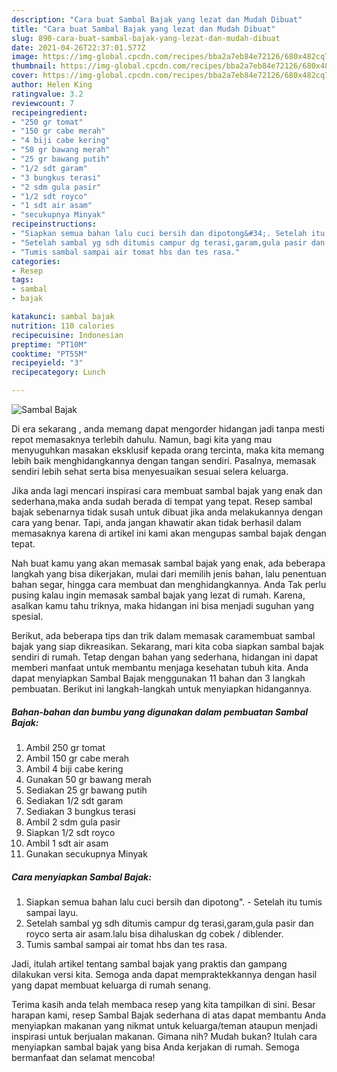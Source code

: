 ```yaml
---
description: "Cara buat Sambal Bajak yang lezat dan Mudah Dibuat"
title: "Cara buat Sambal Bajak yang lezat dan Mudah Dibuat"
slug: 890-cara-buat-sambal-bajak-yang-lezat-dan-mudah-dibuat
date: 2021-04-26T22:37:01.577Z
image: https://img-global.cpcdn.com/recipes/bba2a7eb84e72126/680x482cq70/sambal-bajak-foto-resep-utama.jpg
thumbnail: https://img-global.cpcdn.com/recipes/bba2a7eb84e72126/680x482cq70/sambal-bajak-foto-resep-utama.jpg
cover: https://img-global.cpcdn.com/recipes/bba2a7eb84e72126/680x482cq70/sambal-bajak-foto-resep-utama.jpg
author: Helen King
ratingvalue: 3.2
reviewcount: 7
recipeingredient:
- "250 gr tomat"
- "150 gr cabe merah"
- "4 biji cabe kering"
- "50 gr bawang merah"
- "25 gr bawang putih"
- "1/2 sdt garam"
- "3 bungkus terasi"
- "2 sdm gula pasir"
- "1/2 sdt royco"
- "1 sdt air asam"
- "secukupnya Minyak"
recipeinstructions:
- "Siapkan semua bahan lalu cuci bersih dan dipotong&#34;. Setelah itu tumis sampai layu."
- "Setelah sambal yg sdh ditumis campur dg terasi,garam,gula pasir dan royco serta air asam.lalu bisa dihaluskan dg cobek / diblender."
- "Tumis sambal sampai air tomat hbs dan tes rasa."
categories:
- Resep
tags:
- sambal
- bajak

katakunci: sambal bajak 
nutrition: 110 calories
recipecuisine: Indonesian
preptime: "PT10M"
cooktime: "PT55M"
recipeyield: "3"
recipecategory: Lunch

---
```



![Sambal Bajak](https://img-global.cpcdn.com/recipes/bba2a7eb84e72126/680x482cq70/sambal-bajak-foto-resep-utama.jpg)

Di era  sekarang , anda memang dapat mengorder hidangan jadi tanpa mesti repot memasaknya terlebih dahulu. Namun, bagi kita yang mau menyuguhkan masakan eksklusif kepada orang tercinta, maka kita memang lebih baik menghidangkannya dengan tangan sendiri. Pasalnya, memasak sendiri lebih sehat serta bisa menyesuaikan sesuai selera keluarga.

Jika anda lagi mencari inspirasi cara membuat sambal bajak yang enak dan sederhana,maka anda sudah berada di tempat yang tepat. Resep sambal bajak  sebenarnya tidak susah untuk dibuat jika anda melakukannya dengan cara yang benar. Tapi, anda jangan khawatir akan tidak berhasil dalam memasaknya 
karena di artikel ini kami akan mengupas sambal bajak dengan tepat.  



Nah buat kamu yang akan memasak sambal bajak yang enak, ada beberapa langkah yang bisa dikerjakan, mulai dari memilih jenis bahan, lalu penentuan bahan segar, hingga cara membuat dan menghidangkannya. Anda Tak perlu pusing kalau ingin memasak sambal bajak yang lezat di rumah. Karena, asalkan kamu  tahu triknya, maka hidangan ini bisa menjadi suguhan yang spesial.

Berikut, ada beberapa tips dan trik dalam memasak caramembuat sambal bajak yang siap dikreasikan. Sekarang, mari kita coba siapkan sambal bajak sendiri di rumah. Tetap dengan bahan yang sederhana, hidangan ini dapat memberi manfaat untuk membantu menjaga kesehatan tubuh kita. Anda dapat menyiapkan Sambal Bajak menggunakan 11 bahan dan 3 langkah pembuatan. Berikut ini langkah-langkah untuk menyiapkan hidangannya.

<!--inarticleads1-->

##### Bahan-bahan dan bumbu yang digunakan dalam pembuatan Sambal Bajak:

1. Ambil 250 gr tomat
1. Ambil 150 gr cabe merah
1. Ambil 4 biji cabe kering
1. Gunakan 50 gr bawang merah
1. Sediakan 25 gr bawang putih
1. Sediakan 1/2 sdt garam
1. Sediakan 3 bungkus terasi
1. Ambil 2 sdm gula pasir
1. Siapkan 1/2 sdt royco
1. Ambil 1 sdt air asam
1. Gunakan secukupnya Minyak




<!--inarticleads2-->

##### Cara menyiapkan Sambal Bajak:

1. Siapkan semua bahan lalu cuci bersih dan dipotong&#34;. - Setelah itu tumis sampai layu.
1. Setelah sambal yg sdh ditumis campur dg terasi,garam,gula pasir dan royco serta air asam.lalu bisa dihaluskan dg cobek / diblender.
1. Tumis sambal sampai air tomat hbs dan tes rasa.




Jadi, itulah artikel tentang  sambal bajak  yang praktis dan gampang dilakukan versi kita. Semoga anda dapat mempraktekkannya dengan hasil yang dapat membuat keluarga di rumah senang. 

Terima kasih anda telah membaca resep yang kita tampilkan di sini. Besar harapan kami, resep  Sambal Bajak sederhana di atas dapat membantu Anda menyiapkan makanan yang nikmat untuk keluarga/teman ataupun menjadi inspirasi untuk berjualan makanan. Gimana nih? Mudah bukan? Itulah cara menyiapkan sambal bajak yang bisa Anda kerjakan di rumah. Semoga bermanfaat dan selamat mencoba!

